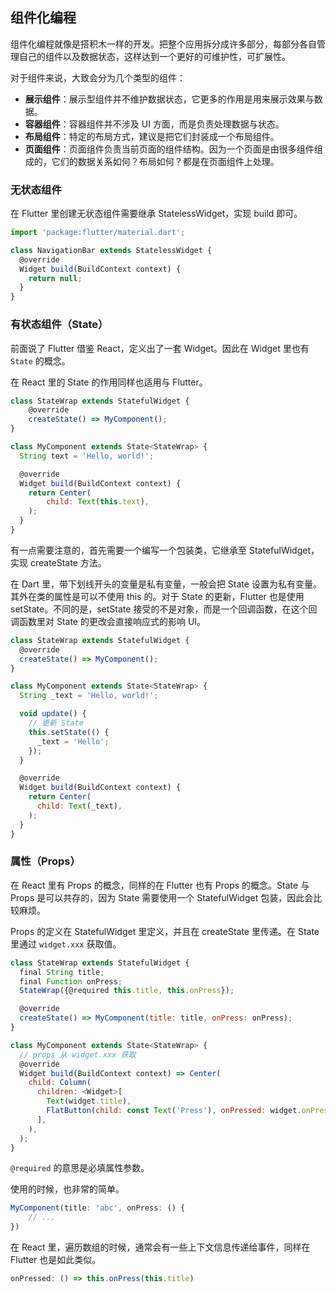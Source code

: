 

## 组件化编程
组件化编程就像是搭积木一样的开发。把整个应用拆分成许多部分，每部分各自管理自己的组件以及数据状态，这样达到一个更好的可维护性，可扩展性。

对于组件来说，大致会分为几个类型的组件：
- **展示组件**：展示型组件并不维护数据状态，它更多的作用是用来展示效果与数据。
- **容器组件**：容器组件并不涉及 UI 方面，而是负责处理数据与状态。
- **布局组件**：特定的布局方式，建议是把它们封装成一个布局组件。
- **页面组件**：页面组件负责当前页面的组件结构。因为一个页面是由很多组件组成的，它们的数据关系如何？布局如何？都是在页面组件上处理。

### 无状态组件
在 Flutter 里创建无状态组件需要继承 StatelessWidget，实现 build 即可。

```js
import 'package:flutter/material.dart';

class NavigationBar extends StatelessWidget {
  @override
  Widget build(BuildContext context) {
    return null;
  }
}
```

### 有状态组件（State）
前面说了 Flutter 借鉴 React，定义出了一套 Widget。因此在 Widget 里也有 `State` 的概念。

在 React 里的 State 的作用同样也适用与 Flutter。

```js
class StateWrap extends StatefulWidget {
    @override
    createState() => MyComponent();
}

class MyComponent extends State<StateWrap> {
  String text = 'Hello, world!';

  @override
  Widget build(BuildContext context) {
    return Center(
        child: Text(this.text),
    );
  }
}
```

有一点需要注意的，首先需要一个编写一个包装类，它继承至 StatefulWidget，实现 createState 方法。


在 Dart 里，带下划线开头的变量是私有变量，一般会把 State 设置为私有变量。其外在类的属性是可以不使用 this 的。对于 State 的更新，Flutter 也是使用 setState。不同的是，setState 接受的不是对象，而是一个回调函数，在这个回调函数里对 State 的更改会直接响应式的影响 UI。

```js
class StateWrap extends StatefulWidget {
  @override
  createState() => MyComponent();
}

class MyComponent extends State<StateWrap> {
  String _text = 'Hello, world!';

  void update() {
    // 更新 State
    this.setState(() {
      _text = 'Hello';
    });
  }

  @override
  Widget build(BuildContext context) {
    return Center(
      child: Text(_text),
    );
  }
}
```


### 属性（Props）
在 React 里有 Props 的概念，同样的在 Flutter 也有 Props 的概念。State 与 Props 是可以共存的，因为 State 需要使用一个 StatefulWidget 包装，因此会比较麻烦。

Props 的定义在 StatefulWidget 里定义，并且在 createState 里传递。在 State<StateWrap> 里通过 `widget.xxx` 获取值。

```js
class StateWrap extends StatefulWidget {
  final String title;
  final Function onPress;
  StateWrap({@required this.title, this.onPress});

  @override
  createState() => MyComponent(title: title, onPress: onPress);
}

class MyComponent extends State<StateWrap> {
  // props 从 widget.xxx 获取
  @override
  Widget build(BuildContext context) => Center(
    child: Column(
      children: <Widget>[
        Text(widget.title),
        FlatButton(child: const Text('Press'), onPressed: widget.onPress),
      ],
    ),
  );
}
```

`@required` 的意思是必填属性参数。

使用的时候，也非常的简单。

```js
MyComponent(title: 'abc', onPress: () {
    // ...
})
```

在 React 里，遍历数组的时候，通常会有一些上下文信息传递给事件，同样在 Flutter 也是如此类似。

```js
onPressed: () => this.onPress(this.title)
```
